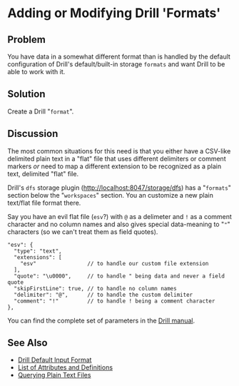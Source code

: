 # Adding or Modifying Drill 'Formats'

## Problem

You have data in a somewhat different format than is handled by the default configuration of Drill's default/built-in storage `formats` and want Drill to be able to work with it.

## Solution

Create a Drill "`format`".

## Discussion

The most common situations for this need is that you either have a CSV-like delimited plain text in a "flat" file that uses different delimiters or comment markers _or_ need to map a different extension to be recognized as a plain text, delimited "flat" file.

Drill's `dfs` storage plugin (<http://localhost:8047/storage/dfs>) has a "`formats`" section below the "`workspaces`" section. You an customize a new plain text/flat file format there. 

Say you have an evil flat file (`esv`?) with `@` as a delimeter and `!` as a comment character and no column names and also gives special data-meaning to "`"`" characters (so we can't treat them as field quotes).

    "esv": {
      "type": "text",
      "extensions": [
        "esv"                // to handle our custom file extension
      ],
      "quote": "\u0000",     // to handle " being data and never a field quote 
      "skipFirstLine": true, // to handle no column names
      "delimiter": "@",      // to handle the custom delimiter
      "comment": "!"         // to handle ! being a comment character
    },

You can find the complete set of parameters in the [Drill manual](https://drill.apache.org/docs/plugin-configuration-basics/#list-of-attributes-and-definitions).

## See Also

- [Drill Default Input Format](https://drill.apache.org/docs/drill-default-input-format/)
- [List of Attributes and Definitions](https://drill.apache.org/docs/plugin-configuration-basics/#list-of-attributes-and-definitions)
- [Querying Plain Text Files](https://drill.apache.org/docs/querying-plain-text-files/)
